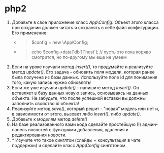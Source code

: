 # php2
1. Добавьте в свое приложение класс _App\Config_. Объект этого класса при создании должен читать и сохранять в себе файл конфигурации. Его применение:
   * >$config = new \App\Config;
   * >echo $config->data['db']['host'];
    // пусть это пока коряво смотрится, но по-другому мы еще не умеем
2. Если на уроке изучали метод _insert()_, то продумайте и реализуйте метод _update()_. Его задача - обновить поля модели, которая ранее была получена из базы данных. Используйте поле id для понимания того, какую запись нужно обновлять!
3. Если же уже изучили _update()_ - напишите метод _insert()_. Он вставляет в базу данных новую запись, основываясь на данных объекта. Не забудьте, что после успешной вставки вы должны заполнить свойство id объекта!
4. Реализуйте метод _save()_, который решит - "новая" модель или нет и, в зависимости от этого, вызовет либо _insert()_, либо _update()_.
5. Добавьте к моделям метод _delete()_
6. На базе реализованного вами кода сделайте простейшую (!) админ-панель новостей с функциями добавления, удаления и редактирования новости.
7. \* Изучите что такое синглтон (слайды + консультация в чате поддержки) и сделайте класс _App\Config_ синглтоном.
